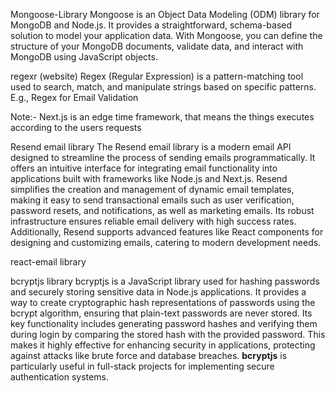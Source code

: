 Mongoose-Library
    Mongoose is an Object Data Modeling (ODM) library for MongoDB and Node.js. It provides a straightforward, schema-based solution to model your application data. With Mongoose, you can define the structure of your MongoDB documents, validate data, and interact with MongoDB using JavaScript objects.

regexr (website)
    Regex (Regular Expression) is a pattern-matching tool used to search, match, and manipulate strings based on specific patterns.
    E.g., Regex for Email Validation

Note:- Next.js is an edge time framework, that means the things executes according to the users requests

Resend email library
    The Resend email library is a modern email API designed to streamline the process of sending emails programmatically. It offers an intuitive interface for integrating email functionality into applications built with frameworks like Node.js and Next.js. Resend simplifies the creation and management of dynamic email templates, making it easy to send transactional emails such as user verification, password resets, and notifications, as well as marketing emails. Its robust infrastructure ensures reliable email delivery with high success rates. Additionally, Resend supports advanced features like React components for designing and customizing emails, catering to modern development needs.

react-email library

bcryptjs library
    bcryptjs is a JavaScript library used for hashing passwords and securely storing sensitive data in Node.js applications. It provides a way to create cryptographic hash representations of passwords using the bcrypt algorithm, ensuring that plain-text passwords are never stored. Its key functionality includes generating password hashes and verifying them during login by comparing the stored hash with the provided password. This makes it highly effective for enhancing security in applications, protecting against attacks like brute force and database breaches. **bcryptjs** is particularly useful in full-stack projects for implementing secure authentication systems.